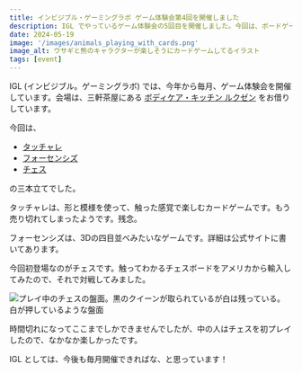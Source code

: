 ```yaml
---
title: インビジブル・ゲーミングラボ ゲーム体験会第4回を開催しました
description: IGL でやっているゲーム体験会の5回目を開催しました。今回は、ボードゲーム会でした。
date: 2024-05-19
image: '/images/animals_playing_with_cards.png'
image_alt: ウサギと熊のキャラクターが楽しそうにカードゲームしてるイラスト
tags: [event]
---
```


IGL (インビジブル。ゲーミングラボ) では、今年から毎月、ゲーム体験会を開催しています。会場は、三軒茶屋にある [ボディケア・キッチン ルクゼン](https://luxen.jp/) をお借りしています。

今回は、

- [タッチャレ](https://camp-fire.jp/projects/view/681357)
- [フォーセンシズ](https://sugorokuya.jp/p/four-senses)
- [チェス](https://www.chesshouse.com/collections/chess-for-blind-or-visually-impaired/products/wooden-chess-set-for-the-blind-3-75-inch-king)

の三本立てでした。

タッチャレは、形と模様を使って、触った感覚で楽しむカードゲームです。もう売り切れてしまったようです。残念。

フォーセンシズは、3Dの四目並べみたいなゲームです。詳細は公式サイトに書いてあります。

今回初登場なのがチェスです。触ってわかるチェスボードをアメリカから輸入してみたので、それで対戦してみました。

![プレイ中のチェスの盤面。黒のクイーンが取られているが白は残っている。白が押しているような盤面]({{site.baseurl}}/images/chess_playing.jpg#wide)

時間切れになってここまでしかできませんでしたが、中の人はチェスを初プレイしたので、なかなか楽しかったです。

IGL としては、今後も毎月開催できればな、と思っています！
